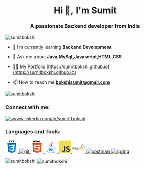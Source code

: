 <h1 align="center">Hi 👋, I'm Sumit</h1>
<h3 align="center">A passionate Backend developer from India</h3>

<p align="left"> <img src="https://komarev.com/ghpvc/?username=sumitbokshi&label=Profile%20views&color=0e75b6&style=flat" alt="sumitbokshi" /> </p>

- 🌱 I’m currently learning **Backend Development**

- 💬 Ask me about **Java,MySql,Javascript,HTML,CSS**

- 👨‍💻 My Portfolio [https://sumitbokshi.github.io](https://sumitbokshi.github.io)

- 📫 How to reach me **bokshisumit@gmail.com**

<p align="left"> <a href="https://github.com/ryo-ma/github-profile-trophy"><img src="https://github-profile-trophy.vercel.app/?username=sumitbokshi" alt="sumitbokshi" /></a> </p>

<h3 align="left">Connect with me:</h3>
<p align="left">
<a href="https://linkedin.com/in/swww.linkedin.com/in/sumit-bokshi" target="blank"><img align="center" src="https://raw.githubusercontent.com/rahuldkjain/github-profile-readme-generator/master/src/images/icons/Social/linked-in-alt.svg" alt="swww.linkedin.com/in/sumit-bokshi" height="30" width="40" /></a>
</p>

<h3 align="left">Languages and Tools:</h3>
<p align="left"> <a href="https://www.w3schools.com/css/" target="_blank" rel="noreferrer"> <img src="https://raw.githubusercontent.com/devicons/devicon/master/icons/css3/css3-original-wordmark.svg" alt="css3" width="40" height="40"/> </a> <a href="https://git-scm.com/" target="_blank" rel="noreferrer"> <img src="https://www.vectorlogo.zone/logos/git-scm/git-scm-icon.svg" alt="git" width="40" height="40"/> </a> <a href="https://www.w3.org/html/" target="_blank" rel="noreferrer"> <img src="https://raw.githubusercontent.com/devicons/devicon/master/icons/html5/html5-original-wordmark.svg" alt="html5" width="40" height="40"/> </a> <a href="https://www.java.com" target="_blank" rel="noreferrer"> <img src="https://raw.githubusercontent.com/devicons/devicon/master/icons/java/java-original.svg" alt="java" width="40" height="40"/> </a> <a href="https://developer.mozilla.org/en-US/docs/Web/JavaScript" target="_blank" rel="noreferrer"> <img src="https://raw.githubusercontent.com/devicons/devicon/master/icons/javascript/javascript-original.svg" alt="javascript" width="40" height="40"/> </a> <a href="https://www.mysql.com/" target="_blank" rel="noreferrer"> <img src="https://raw.githubusercontent.com/devicons/devicon/master/icons/mysql/mysql-original-wordmark.svg" alt="mysql" width="40" height="40"/> </a> <a href="https://postman.com" target="_blank" rel="noreferrer"> <img src="https://www.vectorlogo.zone/logos/getpostman/getpostman-icon.svg" alt="postman" width="40" height="40"/> </a> <a href="https://spring.io/" target="_blank" rel="noreferrer"> <img src="https://www.vectorlogo.zone/logos/springio/springio-icon.svg" alt="spring" width="40" height="40"/> </a> </p>

<p><img align="left" src="https://github-readme-stats.vercel.app/api/top-langs?username=sumitbokshi&show_icons=true&locale=en&layout=compact" alt="sumitbokshi" /></p>

<p>&nbsp;<img align="center" src="https://github-readme-stats.vercel.app/api?username=sumitbokshi&show_icons=true&locale=en" alt="sumitbokshi" /></p>
